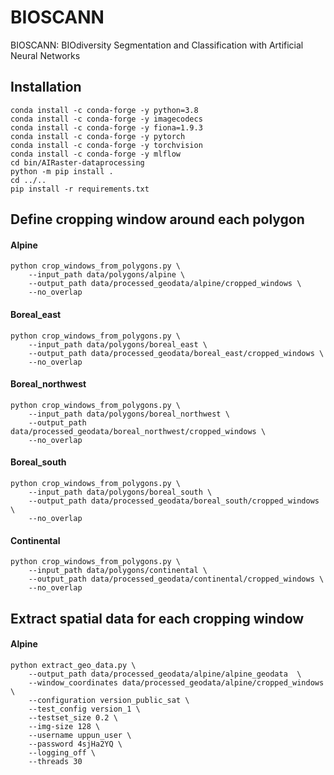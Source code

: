 # BIOSCANN
BIOSCANN: BIOdiversity Segmentation and Classification with Artificial Neural Networks

## Installation
```commandline
conda install -c conda-forge -y python=3.8
conda install -c conda-forge -y imagecodecs
conda install -c conda-forge -y fiona=1.9.3
conda install -c conda-forge -y pytorch
conda install -c conda-forge -y torchvision
conda install -c conda-forge -y mlflow
cd bin/AIRaster-dataprocessing
python -m pip install .
cd ../..
pip install -r requirements.txt
```

## Define cropping window around each polygon
#### Alpine
```commandline
python crop_windows_from_polygons.py \
    --input_path data/polygons/alpine \
    --output_path data/processed_geodata/alpine/cropped_windows \
    --no_overlap
```

#### Boreal_east
```commandline
python crop_windows_from_polygons.py \
    --input_path data/polygons/boreal_east \
    --output_path data/processed_geodata/boreal_east/cropped_windows \
    --no_overlap
```

#### Boreal_northwest
```commandline
python crop_windows_from_polygons.py \
    --input_path data/polygons/boreal_northwest \
    --output_path data/processed_geodata/boreal_northwest/cropped_windows \
    --no_overlap
```

#### Boreal_south
```commandline
python crop_windows_from_polygons.py \
    --input_path data/polygons/boreal_south \
    --output_path data/processed_geodata/boreal_south/cropped_windows \
    --no_overlap
```

#### Continental
```commandline
python crop_windows_from_polygons.py \
    --input_path data/polygons/continental \
    --output_path data/processed_geodata/continental/cropped_windows \
    --no_overlap
```

## Extract spatial data for each cropping window
#### Alpine
```commandline
python extract_geo_data.py \
    --output_path data/processed_geodata/alpine/alpine_geodata  \
    --window_coordinates data/processed_geodata/alpine/cropped_windows \
    --configuration version_public_sat \
    --test_config version_1 \
    --testset_size 0.2 \
    --img-size 128 \
    --username uppun_user \
    --password 4sjHa2YQ \
    --logging_off \
    --threads 30
```
